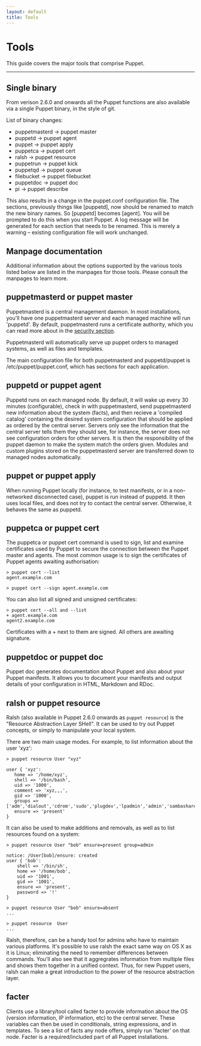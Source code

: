 ```yaml
---
layout: default
title: Tools
---
```


Tools
=====

This guide covers the major tools that comprise Puppet. 

* * *

Single binary
-------------

From verison 2.6.0 and onwards all the Puppet functions are also available via a single Puppet binary, in the style of git.

List of binary changes:

* puppetmasterd &rarr; puppet master
* puppetd &rarr; puppet agent
* puppet &rarr; puppet apply
* puppetca &rarr; puppet cert
* ralsh &rarr; puppet resource
* puppetrun &rarr; puppet kick
* puppetqd &rarr; puppet queue
* filebucket &rarr; puppet filebucket
* puppetdoc &rarr; puppet doc
* pi &rarr; puppet describe

This also results in a change in the puppet.conf configuration file. The sections, previously things like \[puppetd\], now should be renamed to match the new binary names. So \[puppetd\] becomes \[agent\]. You will be prompted to do this when you start Puppet. A log message will be generated for each section that needs to be renamed. This is merely a warning – existing configuration file will work unchanged.
 
Manpage documentation
---------------------

Additional information about the options supported by the various tools listed below
are listed in the manpages for those tools.   Please consult the manpages to learn
more.

puppetmasterd or puppet master
------------------------------

Puppetmasterd is a central management daemon.  In most installations, you'll have one puppetmasterd
server and each managed machine will run 'puppetd'.   By default, puppetmasterd runs a certificate
authority, which you can read more about in the [security section](./security.html).

Puppetmasterd will automatically serve up puppet orders to managed systems, as well as files and
templates.

The main configuration file for both puppetmasterd and puppetd/puppet is /etc/puppet/puppet.conf,
which has sections for each application.

puppetd or puppet agent
-----------------------

Puppetd runs on each managed node.   By default, it will wake up every 30 minutes (configurable),
check in with puppetmasterd, send puppetmasterd new information about the system (facts), and
then recieve a 'compiled catalog' containing the desired system configuration that should be applied
as ordered by the central server.   Servers only see the information that the central server tells
them they should see, for instance, the server does not see configuration orders for other servers.
It is then the responsibility of the puppet daemon to make the system match the orders given.  Modules
and custom plugins stored on the puppetmasterd server are transferred down to managed nodes automatically.

puppet or puppet apply
----------------------

When running Puppet locally (for instance, to test manifests, or in a non-networked disconnected case), puppet is run instead of puppetd.  It then uses local files, and does not try to contact the central server.  Otherwise, it behaves the same as puppetd.

puppetca or puppet cert
-----------------------

The puppetca or puppet cert command is used to sign, list and examine certificates used by Puppet to secure the connection between the Puppet master and agents.  The most common usage is to sign the certificates of Puppet agents awaiting authorisation:

    > puppet cert --list
    agent.example.com

    > puppet cert --sign agent.example.com

You can also list all signed and unsigned certificates:

    > puppet cert --all and --list
    + agent.example.com
    agent2.example.com

Certificates with a + next to them are signed.  All others are awaiting signature.

puppetdoc or puppet doc
-----------------------

Puppet doc generates documentation about Puppet and also about your Puppet manifests. It allows you to document your manifests and output details of your configuration in HTML, Markdown and RDoc.

ralsh or puppet resource
------------------------

Ralsh (also available in Puppet 2.6.0 onwards as `puppet resource`) is the "Resource Abstraction Layer SHell".  It can be used to try out Puppet concepts, or simply to manipulate your local system.

There are two main usage modes.   For example, to list information about the user 'xyz':

    > puppet resource User "xyz"

    user { 'xyz':
       home => '/home/xyz',
       shell => '/bin/bash',
       uid => '1000',
       comment => 'xyz,,,',
       gid => '1000',
       groups => ['adm','dialout','cdrom','sudo','plugdev','lpadmin','admin','sambashare','libvirtd'],
       ensure => 'present'
    }

It can also be used to make additions and removals, as well as to list resources found on a system:

    > puppet resource User "bob" ensure=present group=admin

    notice: /User[bob]/ensure: created
    user { 'bob':
        shell => '/bin/sh',
        home => '/home/bob',
        uid => '1001',
        gid => '1001',
        ensure => 'present',
        password => '!'
    }

    > puppet resource User "bob" ensure=absent
    ...

    > puppet resource  User
    ...

Ralsh, therefore, can be a handy tool for admins who have to maintain various platforms.  It's possible to use ralsh the exact same way on OS X as it is Linux; eliminating the need to remember differences between commands.  You'll also see that it aggregrates information from multiple files and shows them together in a unified context.  Thus, for new Puppet users, ralsh can make a great introduction to the power of the resource abstraction layer.

facter
------

Clients use a library/tool called facter to provide information about the OS (version information, IP information, etc) to the central server.   These variables can then be used in conditionals, string expressions, and in templates.  To see a list of facts any node offers, simply run 'facter' on that node.  Facter is a required/included part of all Puppet installations.



